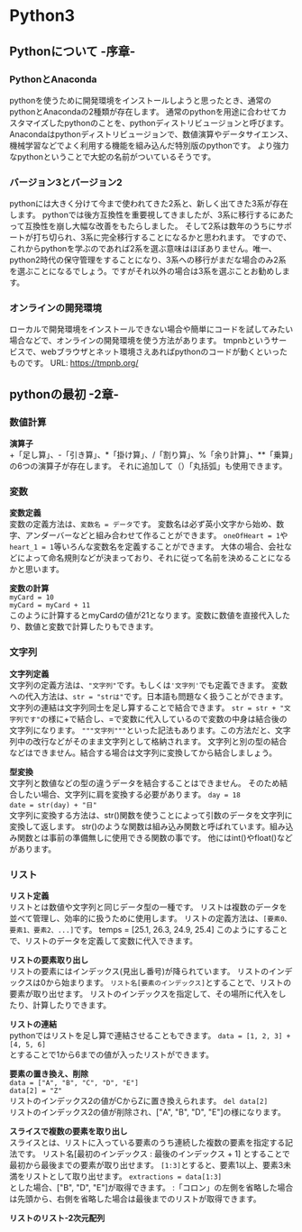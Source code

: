 # Python3


## Pythonについて -序章-
### PythonとAnaconda
pythonを使うために開発環境をインストールしようと思ったとき、通常のpythonとAnacondaの2種類が存在します。
通常のpythonを用途に合わせてカスタマイズしたpythonのことを、pythonディストリビュージョンと呼びます。
Anacondaはpythonディストリビュージョンで、数値演算やデータサイエンス、機械学習などでよく利用する機能を組み込んだ特別版のpythonです。
より強力なpythonということで大蛇の名前がついているそうです。

### バージョン3とバージョン2
pythonには大きく分けて今まで使われてきた2系と、新しく出てきた3系が存在します。
pythonでは後方互換性を重要視してきましたが、3系に移行するにあたって互換性を崩し大幅な改善をもたらしました。
そして2系は数年のうちにサポートが打ち切られ、3系に完全移行することになるかと思われます。
ですので、これからpythonを学ぶのであれば2系を選ぶ意味はほぼありません。唯一、python2時代の保守管理をすることになり、3系への移行がまだな場合のみ2系を選ぶことになるでしょう。ですがそれ以外の場合は3系を選ぶことお勧めします。

### オンラインの開発環境
ローカルで開発環境をインストールできない場合や簡単にコードを試してみたい場合などで、オンラインの開発環境を使う方法があります。
tmpnbというサービスで、webブラウザとネット環境さえあればpythonのコードが動くといったものです。
URL: <https://tmpnb.org/>  


## pythonの最初 -2章-
### 数値計算
**演算子**  
+「足し算」、-「引き算」、\*「掛け算」、/「割り算」、%「余り計算」、\**「乗算」の6つの演算子が存在します。
それに追加して（）「丸括弧」も使用できます。

### 変数
**変数定義**  
変数の定義方法は、`変数名 = データ`です。
変数名は必ず英小文字から始め、数字、アンダーバーなどと組み合わせて作ることができます。
`oneOfHeart = 1`や`heart_1 = 1`等いろんな変数名を定義することができます。
大体の場合、会社などによって命名規則などが決まっており、それに従って名前を決めることになるかと思います。

**変数の計算**  
`myCard = 10`  
`myCard = myCard + 11`    
このように計算するとmyCardの値が21となります。変数に数値を直接代入したり、数値と変数で計算したりもできます。

### 文字列
**文字列定義**  
文字列の定義方法は、`"文字列"`です。もしくは`'文字列'`でも定義できます。
変数への代入方法は、`str = "strは"`です。日本語も問題なく扱うことができます。
文字列の連結は文字列同士を足し算することで結合できます。
`str = str + "文字列です"`の様に+で結合し、=で変数に代入しているので変数の中身は結合後の文字列になります。
`"""文字列"""`といった記法もあります。この方法だと、文字列中の改行などがそのまま文字列として格納されます。
文字列と別の型の結合などはできません。結合する場合は文字列に変換してから結合しましょう。

**型変換**  
文字列と数値などの型の違うデータを結合することはできません。
そのため結合したい場合、文字列に肩を変換する必要があります。
`day = 18`  
`date = str(day) + "日"`  
文字列に変換する方法は、str()関数を使うことによって引数のデータを文字列に変換して返します。
str()のような関数は組み込み関数と呼ばれています。組み込み関数とは事前の準備無しに使用できる関数の事です。
他にはint()やfloat()などがあります。

### リスト
**リスト定義**  
リストとは数値や文字列と同じデータ型の一種です。
リストは複数のデータを並べて管理し、効率的に扱うために使用します。
リストの定義方法は、`[要素0、要素1、要素2、...]`です。
    temps = [25.1, 26.3, 24.9, 25.4]
このようにすることで、リストのデータを定義して変数に代入できます。

**リストの要素取り出し**  
リストの要素にはインデックス(見出し番号)が降られています。
リストのインデックスは0から始まります。
`リスト名[要素のインデックス]`とすることで、リストの要素が取り出せます。
リストのインデックスを指定して、その場所に代入をしたり、計算したりできます。

**リストの連結**  
pythonではリストを足し算で連結させることもできます。
`data = [1, 2, 3] + [4, 5, 6]`  
とすることで1から6までの値が入ったリストができます。

**要素の置き換え、削除**  
`data = ["A", "B", "C", "D", "E"]`  
`data[2] = "Z"`  
リストのインデックス2の値がCからZに置き換えられます。
`del data[2]`  
リストのインデックス2の値が削除され、["A", "B", "D", "E"]の様になります。

**スライスで複数の要素を取り出し**  
スライスとは、リストに入っている要素のうち連続した複数の要素を指定する記法です。
    リスト名[最初のインデックス : 最後のインデックス + 1]
とすることで最初から最後までの要素が取り出せます。
`[1:3]`とすると、要素1以上、要素3未満をリストとして取り出せます。
`extractions = data[1:3]`  
とした場合、["B", "D", "E"]が取得できます。
:「コロン」の左側を省略した場合は先頭から、右側を省略した場合は最後までのリストが取得できます。

**リストのリスト-2次元配列**  

